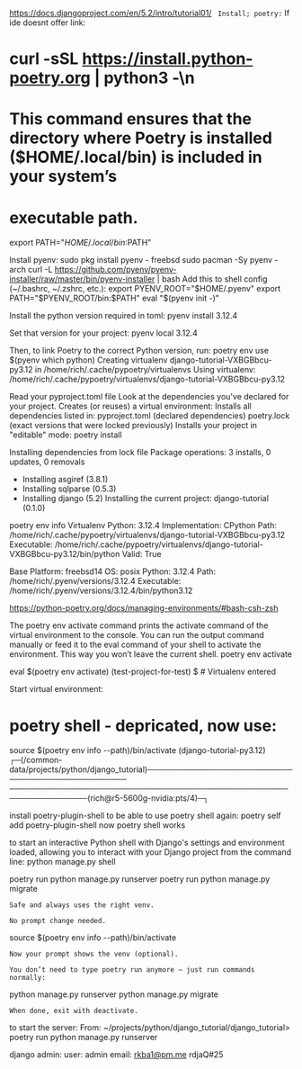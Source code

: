 https://docs.djangoproject.com/en/5.2/intro/tutorial01/
`
Install; poetry:`
If ide doesnt offer link:
# curl -sSL https://install.python-poetry.org | python3 -\n

# This command ensures that the directory where Poetry is installed ($HOME/.local/bin) is included in your system’s 
# executable path.
export PATH="$HOME/.local/bin:$PATH"

Install pyenv:
sudo pkg install pyenv - freebsd
sudo pacman -Sy pyenv - arch
curl -L https://github.com/pyenv/pyenv-installer/raw/master/bin/pyenv-installer | bash
Add this to shell config (~/.bashrc, ~/.zshrc, etc.):
export PYENV_ROOT="$HOME/.pyenv"
export PATH="$PYENV_ROOT/bin:$PATH"
eval "$(pyenv init -)"

Install the python version required in toml:
pyenv install 3.12.4     

Set that version for your project:
pyenv local 3.12.4

Then, to link Poetry to the correct Python version, run:
poetry env use $(pyenv which python)
Creating virtualenv django-tutorial-VXBGBbcu-py3.12 in /home/rich/.cache/pypoetry/virtualenvs
Using virtualenv: /home/rich/.cache/pypoetry/virtualenvs/django-tutorial-VXBGBbcu-py3.12

Read your pyproject.toml file
Look at the dependencies you've declared for your project.
Creates (or reuses) a virtual environment:
Installs all dependencies listed in:
    pyproject.toml (declared dependencies)
    poetry.lock (exact versions that were locked previously)
Installs your project in "editable" mode:
poetry install

Installing dependencies from lock file
Package operations: 3 installs, 0 updates, 0 removals
  - Installing asgiref (3.8.1)
  - Installing sqlparse (0.5.3)
  - Installing django (5.2)
Installing the current project: django-tutorial (0.1.0)

poetry env info
Virtualenv
Python:         3.12.4
Implementation: CPython
Path:           /home/rich/.cache/pypoetry/virtualenvs/django-tutorial-VXBGBbcu-py3.12
Executable:     /home/rich/.cache/pypoetry/virtualenvs/django-tutorial-VXBGBbcu-py3.12/bin/python
Valid:          True

Base
Platform:   freebsd14
OS:         posix
Python:     3.12.4
Path:       /home/rich/.pyenv/versions/3.12.4
Executable: /home/rich/.pyenv/versions/3.12.4/bin/python3.12

https://python-poetry.org/docs/managing-environments/#bash-csh-zsh

The poetry env activate command prints the activate command of the virtual environment to the console. You can run the output command manually or feed it to the eval command of your shell to activate the environment. This way you won’t leave the current shell.
poetry env activate

eval $(poetry env activate)
(test-project-for-test) $  # Virtualenv entered

Start virtual environment:
# poetry shell - depricated, now use:
source $(poetry env info --path)/bin/activate
(django-tutorial-py3.12) ┌─(/common-data/projects/python/django_tutorial)───────────────────────────────────────────────
────────────────────────────────────────────────────────────────(rich@r5-5600g-nvidia:pts/4)─┐


install poetry-plugin-shell to be able to use poetry shell again:
poetry self add poetry-plugin-shell
now poetry shell works

to start an interactive Python shell with Django's settings and environment loaded,
allowing you to interact with your Django project from the command line:
python manage.py shell

poetry run python manage.py runserver
poetry run python manage.py migrate

    Safe and always uses the right venv.

    No prompt change needed.

source $(poetry env info --path)/bin/activate

    Now your prompt shows the venv (optional).

    You don’t need to type poetry run anymore — just run commands normally:

python manage.py runserver
python manage.py migrate

    When done, exit with deactivate.



to start the server:
From:
~/projects/python/django_tutorial/django_tutorial>
poetry run python manage.py runserver  

django admin:
user: admin
email: rkba1@pm.me
rdjaQ#25
